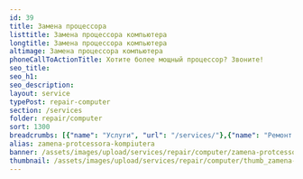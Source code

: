 ```yaml
---
id: 39
title: Замена процессора
listtitle: Замена процессора компьютера
longtitle: Замена процессора компьютера
altimage: Замена процессора компьютера
phoneCallToActionTitle: Хотите более мощный процессор? Звоните!
seo_title: 
seo_h1: 
seo_description: 
layout: service
typePost: repair-computer
section: /services
folder: repair/computer
sort: 1300
breadcrumbs: [{"name": "Услуги", "url": "/services/"},{"name": "Ремонт устройств", "url": "/services/repair/"},{"name": "Компьютер", "url": "/services/repair/computer/"}]
alias: zamena-protcessora-kompiutera
banner: /assets/images/upload/services/repair/computer/zamena-protcessora-kompiutera.jpg
thumbnail: /assets/images/upload/services/repair/computer/thumb_zamena-protcessora-kompiutera.jpg
---
```

